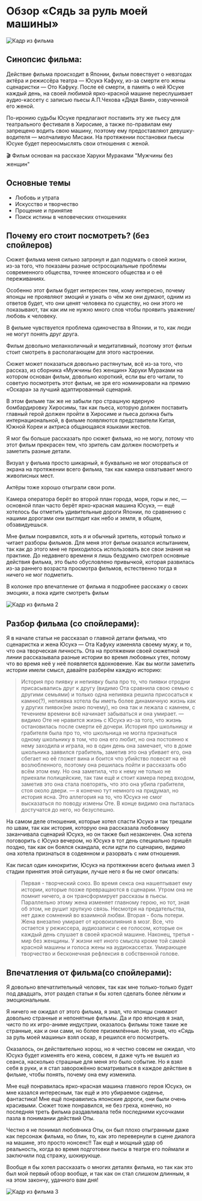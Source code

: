 # Обзор «Сядь за руль моей машины»

![Кадр из фильма](/src/assets/long_1_1.jpg)

## Синопсис фильма:
Действие фильма происходит в Японии, фильм повествует о невзгодах актёра и режиссёра театра ― Юсукэ Кафуку, из-за смерти его жены сценаристки ― Ото Кафуку. После её смерти, в память о ней Юсуке каждый день, на своей любимой ярко-красной машине переслушивает аудио-кассету с записью пьесы А.П.Чехова «Дядя Ваня», озвученной его женой.

По-иронию судьбы Юсуке предлагают поставить эту же пьесу для театрального фестиваля в Хиросиме, а также по-правилам ему запрещено водить свою машину, поэтому ему предоставляют девушку-водителя — молчаливую Мисаки. На протяжении постановки пьесы Юсуке будет переосмыслять свои отношения с женой.

<aside>🎬 Фильм основан на рассказе Харуки Мураками "Мужчины без женщин"</aside>

## Основные темы

- Любовь и утрата
- Искусство и творчество
- Прощение и принятие
- Поиск истины в человеческих отношениях

## Почему его стоит посмотреть? (без спойлеров)
Сюжет фильма меня сильно затронул и дал подумать о своей жизни, из-за того, что показаны разные остросоциальные проблемы современного общества, точнее японского общества и о её переживаниях.

Особенно этот фильм будет интересен тем, кому интересно, почему японцы не проявляют эмоций и узнать о чём же они думают, одним из ответов будет, что они ценят человека по существу, но они этого не показывают, так как им не нужно много слов чтобы проявить уважение/любовь к человеку.

В фильме чувствуется проблема одиночества в Японии, и то, как люди не могут понять друг друга.

Фильм довольно меланхоличный и медитативный, поэтому этот фильм стоит смотреть в располагающем для этого настроении.

Сюжет может показаться довольно растянутым, всё из-за того, что рассказ, из сборника «Мужчины без женщин» Харуки Мураками на котором основан фильм, довольно короткий, если вы его читали, то советую посмотреть этот фильм, не зря его номинировали на премию «Оскара» за лучший адаптированный сценарий.

В этом фильме так же не забыли про страшную ядерную бомбардировку Хиросимы, так как пьеса, которую должен поставить главный герой должен пройти в Хиросиме и пьеса должна быть интернациональной, в фильме появляются представители Китая, Южной Кореи и актриса общающаяся языками жестов.

Я мог бы больше рассказать про сюжет фильма, но не могу, потому что этот фильм прекрасен тем, что зритель сам должен посмотреть и заметить разные детали.

Визуал у фильма просто шикарный, я буквально не мог оторваться от экрана на протяжении всего фильма, так как камера охватывает много живописных мест.

Актёры тоже хорошо отыграли свои роли.

Камера оператора берёт во второй план города, моря, горы и лес, ― основной план часто берёт ярко-красная машина Юсукэ, ― ещё хотелось бы отметить удивительные дороги Японии, по сравнению с нашими дорогами они выглядит как небо и земля, в общем, обзавидуешься.

Мне фильм понравился, хоть я и обычный зритель, который только и читает разборы фильмов. Для меня этот фильм оказался испытанием, так как до этого мне не приходилось использовать все свои знания на практике. До недавнего времени я лишь бездумно смотрел основные действия фильма, это было обусловлено привычкой, которая развилась из-за раннего возраста просмотра фильмов, естественно тогда я ничего не мог подметить.

В колонке про впечатление от фильма я подробнее расскажу о своих эмоциях, а пока идите смотреть фильм

![Кадр из фильма 2](/src/assets/long_1_2.jpg)
## Разбор фильма (со спойлерами):

Я в начале статьи не рассказал о главной детали фильма, что сценаристка и жена Юсукэ ― Ота Кафуку изменяла своему мужу, и то, что она творческая личность. Ота на протяжении своей сюжетной линии рассказывала разные истории во время любовных утех, потому что во время неё у неё появляется вдохновение. Как вы могли заметить истории имели смысл, давайте разберём каждую историю:

>История про пиявку и непиявку была про то, что пиявки отродни присасывались друг к другу (видимо Ота сравнила свою семью с другими семьями) и только одна непиявка решила присосаться к камню(?), непиявка хотела бы иметь более динамичную жизнь как у других пиявок(не знаю почему), но она так и лежала с камнем, с течением времени всё начинает забываться и она умирает. ― видимо Оте не нравится жизнь с Юсукэ из-за того, что жизнь остановилась после смерти её дочери.
История про школьницу и грабителя была про то, что школьница не могла признаться одному школьнику в том, что она его любит, но она постоянно к нему заходила и играла, но в один день она замечает, что в доме школьника заявился грабитель, заметив это она убивает его, она сбегает но её гложет вина и боится что убийство повесят на её возлюбленного, поэтому она решилась пойти и рассказать обо всём этом ему. Но она заметила, что к нему не только не приехали полицейские, так там ещё и стоит камера перед входом, заметив это она стала повторять, что это она убила грабителя, стоя около двери. ― я конечно тут немного на придумал, но история ясна. Это аллегория на то, что Юсукэ не смог высказаться по поводу измены Оте. В конце видимо она пыталась достучатся до него, но безуспешно.
>

На самом деле отношения, которые хотел спасти Юсукэ и так трещали по швам, так как история, которую она рассказала любовнику заканчивала сценарий Юсукэ, но он также был незакончен. Она хотела поговорить с Юсукэ вечером, но Юсукэ в тот день специально пришёл поздно, так как он боялся скандала, если идти по сценарию, видимо она хотела признаться в содеянном и разорвать с ним отношения.

Как писал один кинокритик, Юсукэ на протяжении всего фильма имел 3 стадии принятия этой ситуации, лучше него я бы не смог описать:

>Первая - творческий союз. Во время секса она нашептывает ему истории, которые позже превращаются в сценарии. Утром она не помнит ничего, а он трансформирует рассказы в пьесы. Параллельно этому жена изменяет главному герою, но тот, зная об этом, не рушит хрупкую связь. Несмотря на предательства, нет даже сомнений во взаимной любви.
Вторая - боль потери. Жена внезапно умирает от кровоизлияния в мозг. Все, что остается у режиссера, аудиозаписи с ее голосом, которые он каждый день слушает в своей красной машине.
Наконец, третья - мир без женщины. У жизни нет иного смысла кроме той самой красной машины и голоса жены на аудиокассетах. Умирающее творчество и бесконечная рефлексия в собственной голове.
>

## Впечатления от фильма(со спойлерами):
Я довольно впечатлительный человек, так как мне только-только будет под двадцать, этот раздел статьи я бы хотел сделать более лёгким и эмоциональным.

Я ничего не ожидал от этого фильма, я знал, что японцы снимают довольно странные и непонятные фильмы. Да и про японцев я знал, чисто по их игро-аниме индустрии, оказалось фильмы тоже такие же странные, как и они сами, но более приземлённые. Но узнав, что «Сядь за руль моей машины» взял оскар, я решился его посмотреть.

Оказалось, он действительно хорош, но я честно совсем не ожидал, что Юсукэ будет изменять его жена, совсем, я даже чуть не вышел из сеанса, насколько страшные для меня это было событие. Но я взял себя в руки, и я стал заворожённо всматриваться в каждое действие в фильме, чтобы понять, почему она ему изменила.

Мне ещё понравилась ярко-красная машина главного героя Юсукэ, он мне казался интересным, так ещё и это убираемое сиденье, фантастика! Мне ещё понравились японские дороги, они были очень красивыми. Сюжет тоже понравился, не без греха, конечно, но последняя треть фильма раздавливала тебя последними кусочками пазла в понимании действий Оты.

Честно я не понимал любовника Оты, он был плохо отыгранным даже как персонаж фильма, но блин, то, как это перевернули в сцене диалога на машине, это просто нонсенс!! Так ещё и мощный удар об реальность, когда во время подготовки пьесы в театре его поймали и заключили под стражу, шокирующе.

Вообще я бы хотел рассказать о многих деталях фильма, но так как это был мой первый обзор вообще, и так как он стал слишком длинным, я на этом закончу, удачного вам дня!

![Кадр из фильма 3](/src/assets/long_1_3.jpg)